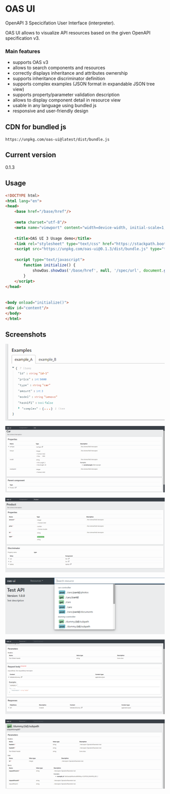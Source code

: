 # OAS UI

OpenAPI 3 Specicifation User Interface (interpreter).

OAS UI allows to visualize API resources based on the given OpenAPI specification v3.

### Main features
* supports OAS v3
* allows to search components and resources
* correctly displays inheritance and attributes ownership
* supports inheritance discriminator definition
* supports complex examples (JSON format in expandable JSON tree view)
* supports property/parameter validation description
* allows to display component detail in resource view
* usable in any language using bundled js
* responsive and user-friendly design

## CDN for bundled js
```https://unpkg.com/oas-ui@latest/dist/bundle.js```

## Current version
0.1.3

## Usage
```html
<!DOCTYPE html>
<html lang="en">
<head>
    <base href="/base/href"/>

    <meta charset="utf-8"/>
    <meta name="viewport" content="width=device-width, initial-scale=1, user-scalable=no"/>

    <title>OAS UI 3 Usage demo</title>
    <link rel="stylesheet" type="text/css" href="https://stackpath.bootstrapcdn.com/font-awesome/4.7.0/css/font-awesome.min.css"/>
    <script src="https://unpkg.com/oas-ui@0.1.3/dist/bundle.js" type="text/javascript"></script>

    <script type="text/javascript">
		function initialize() {
			showOas.showOas('/base/href', null, '/spec/url', document.getElementById("content"));
		}
    </script>
</head>


<body onload="initialize()">
<div id="content"/>
</body>
</html>
```

## Screenshots
![Component example](https://github.com/vahanito/oas-ui-example/blob/master/images/component_example.png "Component example")

![Component with properties and parent](https://github.com/vahanito/oas-ui-example/blob/master/images/component_properties_and_parent.png "Component with properties and parent")

![Component with discriminator](https://github.com/vahanito/oas-ui-example/blob/master/images/component_with_disciminator.png "Component with discriminator")

![Homemapge - resources search](https://github.com/vahanito/oas-ui-example/blob/master/images/homepage-resources_search.PNG "Homemapge - resources search")

![Resource with parameters, request body, examples and responses](https://github.com/vahanito/oas-ui-example/blob/master/images/resource_parameters_requestbody_examples_responses.png "Resource with parameters, request body, examples and responses")

![Resource parameters](https://github.com/vahanito/oas-ui-example/blob/master/images/resource_params.png "Resource parameters")
